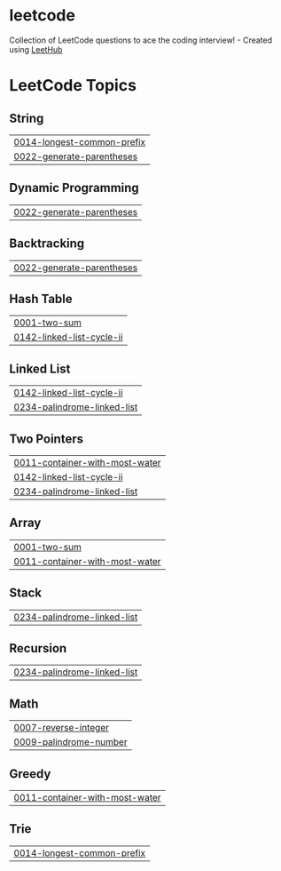 # leetcode
Collection of LeetCode questions to ace the coding interview! - Created using [LeetHub](https://github.com/QasimWani/LeetHub)

<!---LeetCode Topics Start-->
# LeetCode Topics
## String
|  |
| ------- |
| [0014-longest-common-prefix](https://github.com/vaibhavisno-one/leetcode/tree/master/0014-longest-common-prefix) |
| [0022-generate-parentheses](https://github.com/vaibhavisno-one/leetcode/tree/master/0022-generate-parentheses) |
## Dynamic Programming
|  |
| ------- |
| [0022-generate-parentheses](https://github.com/vaibhavisno-one/leetcode/tree/master/0022-generate-parentheses) |
## Backtracking
|  |
| ------- |
| [0022-generate-parentheses](https://github.com/vaibhavisno-one/leetcode/tree/master/0022-generate-parentheses) |
## Hash Table
|  |
| ------- |
| [0001-two-sum](https://github.com/vaibhavisno-one/leetcode/tree/master/0001-two-sum) |
| [0142-linked-list-cycle-ii](https://github.com/vaibhavisno-one/leetcode/tree/master/0142-linked-list-cycle-ii) |
## Linked List
|  |
| ------- |
| [0142-linked-list-cycle-ii](https://github.com/vaibhavisno-one/leetcode/tree/master/0142-linked-list-cycle-ii) |
| [0234-palindrome-linked-list](https://github.com/vaibhavisno-one/leetcode/tree/master/0234-palindrome-linked-list) |
## Two Pointers
|  |
| ------- |
| [0011-container-with-most-water](https://github.com/vaibhavisno-one/leetcode/tree/master/0011-container-with-most-water) |
| [0142-linked-list-cycle-ii](https://github.com/vaibhavisno-one/leetcode/tree/master/0142-linked-list-cycle-ii) |
| [0234-palindrome-linked-list](https://github.com/vaibhavisno-one/leetcode/tree/master/0234-palindrome-linked-list) |
## Array
|  |
| ------- |
| [0001-two-sum](https://github.com/vaibhavisno-one/leetcode/tree/master/0001-two-sum) |
| [0011-container-with-most-water](https://github.com/vaibhavisno-one/leetcode/tree/master/0011-container-with-most-water) |
## Stack
|  |
| ------- |
| [0234-palindrome-linked-list](https://github.com/vaibhavisno-one/leetcode/tree/master/0234-palindrome-linked-list) |
## Recursion
|  |
| ------- |
| [0234-palindrome-linked-list](https://github.com/vaibhavisno-one/leetcode/tree/master/0234-palindrome-linked-list) |
## Math
|  |
| ------- |
| [0007-reverse-integer](https://github.com/vaibhavisno-one/leetcode/tree/master/0007-reverse-integer) |
| [0009-palindrome-number](https://github.com/vaibhavisno-one/leetcode/tree/master/0009-palindrome-number) |
## Greedy
|  |
| ------- |
| [0011-container-with-most-water](https://github.com/vaibhavisno-one/leetcode/tree/master/0011-container-with-most-water) |
## Trie
|  |
| ------- |
| [0014-longest-common-prefix](https://github.com/vaibhavisno-one/leetcode/tree/master/0014-longest-common-prefix) |
<!---LeetCode Topics End-->